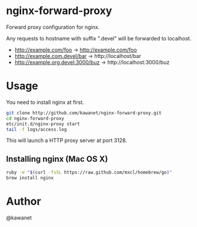 # nginx-forward-proxy

Forward proxy configuration for nginx.

Any requests to hostname with suffix ".devel" will be forwarded to localhost.

- http://example.com/foo -> http://example.com/foo
- http://example.com.devel/bar -> http://localhost/bar
- http://example.org.devel:3000/buz -> http://localhost:3000/buz

# Usage

You need to install nginx at first.

```sh
git clone http://github.com/kawanet/nginx-forward-proxy.git
cd nginx-forward-proxy
etc/init.d/nginx-proxy start
tail -f logs/access.log
```

This will launch a HTTP proxy server at port 3128.

## Installing nginx (Mac OS X)

```sh
ruby -e "$(curl -fsSL https://raw.github.com/mxcl/homebrew/go)"
brew install nginx
```

# Author

@kawanet
